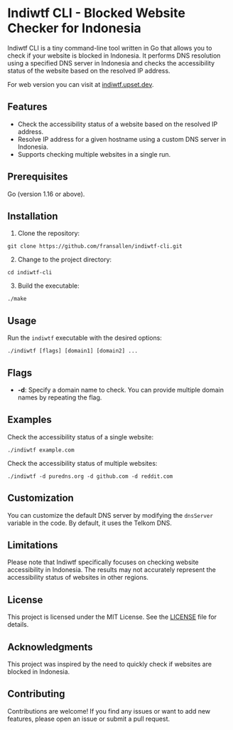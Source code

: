 # Indiwtf CLI - Blocked Website Checker for Indonesia

Indiwtf CLI is a tiny command-line tool written in Go that allows you to check if your website is blocked in Indonesia. It performs DNS resolution using a specified DNS server in Indonesia and checks the accessibility status of the website based on the resolved IP address.

For web version you can visit at [indiwtf.upset.dev](https://indiwtf.upset.dev).

## Features

- Check the accessibility status of a website based on the resolved IP address.
- Resolve IP address for a given hostname using a custom DNS server in Indonesia.
- Supports checking multiple websites in a single run.

## Prerequisites

Go (version 1.16 or above).

## Installation

1. Clone the repository:

```
git clone https://github.com/fransallen/indiwtf-cli.git
```

2. Change to the project directory:

```
cd indiwtf-cli
```

3. Build the executable:

```
./make
```

## Usage

Run the `indiwtf` executable with the desired options:

```
./indiwtf [flags] [domain1] [domain2] ...
```

## Flags

- **-d**: Specify a domain name to check. You can provide multiple domain names by repeating the flag.

## Examples

Check the accessibility status of a single website:

```
./indiwtf example.com
```

Check the accessibility status of multiple websites:

```
./indiwtf -d puredns.org -d github.com -d reddit.com
```

## Customization

You can customize the default DNS server by modifying the `dnsServer` variable in the code. By default, it uses the Telkom DNS.

## Limitations

Please note that Indiwtf specifically focuses on checking website accessibility in Indonesia. The results may not accurately represent the accessibility status of websites in other regions.

## License

This project is licensed under the MIT License. See the [LICENSE](LICENSE) file for details.

## Acknowledgments

This project was inspired by the need to quickly check if websites are blocked in Indonesia.

## Contributing

Contributions are welcome! If you find any issues or want to add new features, please open an issue or submit a pull request.
